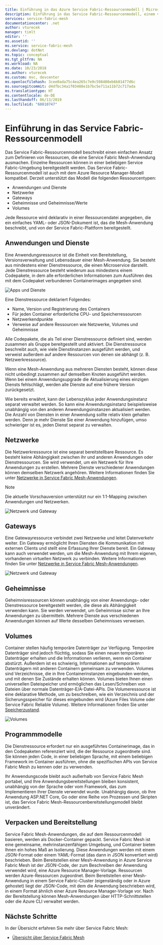 ```yaml
---
title: Einführung in das Azure Service Fabric-Ressourcenmodell | Microsoft-Dokumentation
description: Einführung in das Service Fabric-Ressourcenmodell, einem vereinfachten Ansatz zum Definieren von Service Fabric Mesh-Anwendungen
services: service-fabric-mesh
documentationcenter: .net
author: vturecek
manager: timlt
editor: ''
ms.assetid: ''
ms.service: service-fabric-mesh
ms.devlang: dotNet
ms.topic: conceptual
ms.tgt_pltfrm: NA
ms.workload: NA
ms.date: 10/23/2018
ms.author: vturecek
ms.custom: mvc, devcenter
ms.openlocfilehash: 3cee0ada75c4ea265c7e9c598408eb6b01477d6c
ms.sourcegitcommit: d4dfbc34a1f03488e1b7bc5e711a11b72c717ada
ms.translationtype: HT
ms.contentlocale: de-DE
ms.lasthandoff: 06/13/2019
ms.locfileid: "60810747"
---
```

# <a name="introduction-to-service-fabric-resource-model"></a>Einführung in das Service Fabric-Ressourcenmodell

Das Service Fabric-Ressourcenmodell beschreibt einen einfachen Ansatz zum Definieren von Ressourcen, die eine Service Fabric Mesh-Anwendung ausmachen. Einzelne Ressourcen können in einer beliebigen Service Fabric-Umgebung bereitgestellt werden.  Das Service Fabric-Ressourcenmodell ist auch mit dem Azure Resource Manager-Modell kompatibel. Derzeit unterstützt das Modell die folgenden Ressourcentypen:

- Anwendungen und Dienste
- Netzwerke
- Gateways
- Geheimnisse und Geheimnisse/Werte
- Volumes

Jede Ressource wird deklarativ in einer Ressourcendatei angegeben, die ein einfaches YAML- oder JSON-Dokument ist, das die Mesh-Anwendung beschreibt, und von der Service Fabric-Plattform bereitgestellt.

## <a name="applications-and-services"></a>Anwendungen und Dienste

Eine Anwendungsressource ist die Einheit von Bereitstellung, Versionsverwaltung und Lebensdauer einer Mesh-Anwendung. Sie besteht aus mindestens einer Dienstressource, die einen Microservice darstellt. Jede Dienstressource besteht wiederum aus mindestens einem Codepakete, in dem alle erforderlichen Informationen zum Ausführen des mit dem Codepaket verbundenen Containerimages angegeben sind.

![Apps und Dienste][Image1]

Eine Dienstressource deklariert Folgendes:

- Name, Version und Registrierung des Containers
- Für jeden Container erforderliche CPU- und Speicherressourcen
- Netzwerkendpunkte
- Verweise auf andere Ressourcen wie Netzwerke, Volumes und Geheimnisse 

Alle Codepakete, die als Teil einer Dienstressource definiert sind, werden zusammen als Gruppe bereitgestellt und aktiviert. Die Dienstressource beschreibt auch, wie viele Dienstinstanzen ausgeführt werden, und verweist außerdem auf andere Ressourcen von denen sie abhängt (z. B. Netzwerkressource).

Wenn eine Mesh-Anwendung aus mehreren Diensten besteht, können diese nicht unbedingt zusammen auf demselben Knoten ausgeführt werden. Wenn bei einem Anwendungsupgrade die Aktualisierung eines einzigen Diensts fehlschlägt, werden alle Dienste auf eine frühere Version zurückgesetzt.

Wie bereits erwähnt, kann der Lebenszyklus jeder Anwendungsinstanz separat verwaltet werden. So kann eine Anwendungsinstanz beispielsweise unabhängig von den anderen Anwendungsinstanzen aktualisiert werden. Die Anzahl von Diensten in einer Anwendung sollte relativ klein gehalten werden. Denn je mehr Dienste Sie einer Anwendung hinzufügen, umso schwieriger ist es, jeden Dienst separat zu verwalten.

## <a name="networks"></a>Netzwerke

Die Netzwerkressource ist eine separat bereitstellbare Ressource. Es besteht keine Abhängigkeit zwischen ihr und anderen Anwendungen oder Dienstressourcen. Sie wird verwendet, um ein Netzwerk für Ihre Anwendungen zu erstellen. Mehrere Dienste verschiedener Anwendungen können demselben Netzwerk angehören.  Weitere Informationen finden Sie unter [Netzwerke in Service Fabric Mesh-Anwendungen](service-fabric-mesh-networks-and-gateways.md).

> [!NOTE]
> Die aktuelle Vorschauversion unterstützt nur ein 1:1-Mapping zwischen Anwendungen und Netzwerken.

![Netzwerk und Gateway][Image2]

## <a name="gateways"></a>Gateways
Eine Gatewayressource verbindet zwei Netzwerke und leitet Datenverkehr weiter.  Ein Gateway ermöglicht Ihren Diensten die Kommunikation mit externen Clients und stellt eine Erfassung Ihrer Dienste bereit.  Ein Gateway kann auch verwendet werden, um die Mesh-Anwendung mit Ihrem eigenen, vorhandenen virtuellen Netzwerk zu verbinden. Weitere Informationen finden Sie unter [Netzwerke in Service Fabric Mesh-Anwendungen](service-fabric-mesh-networks-and-gateways.md).

![Netzwerk und Gateway][Image2]

## <a name="secrets"></a>Geheimnisse

Geheimnisressourcen können unabhängig von einer Anwendungs- oder Dienstressource bereitgestellt werden, die diese als Abhängigkeit verwenden kann. Sie werden verwendet, um Geheimnisse sicher an Ihre Anwendungen zu übermitteln. Mehrere Dienste aus verschiedenen Anwendungen können auf Werte desselben Geheimnisses verweisen.

## <a name="volumes"></a>Volumes

Container stellen häufig temporäre Datenträger zur Verfügung. Temporäre Datenträger sind jedoch flüchtig, sodass Sie einen neuen temporären Datenträger erhalten und die Informationen verlieren, wenn ein Container abstürzt. Außerdem ist es schwierig, Informationen auf temporären Datenträgern mit anderen Containern gemeinsam zu verwenden. Volumes sind Verzeichnisse, die in Ihre Containerinstanzen eingebunden werden, und mit denen Sie Zustände erhalten können. Volumes bieten Ihnen einen universellen Dateispeicher und ermöglichen das Lesen/Schreiben von Dateien über normale Datenträger-E/A-Datei-APIs. Die Volumeressource ist eine deklarative Methode, um zu beschreiben, wie ein Verzeichnis und der Sicherungsspeicher für dieses eingebunden wird (Azure Files Volume oder Service Fabric Reliable Volume).  Weitere Informationen finden Sie unter [Speicherzustand](service-fabric-mesh-storing-state.md#volumes).

![Volumes][Image3]

## <a name="programming-models"></a>Programmmodelle
Die Dienstressource erfordert nur ein ausgeführtes Containerimage, das in den Codepaketen referenziert wird, die der Ressource zugeordnete sind. Sie können jeden Code, in einer beliebigen Sprache, mit einem beliebigen Framework im Container ausführen, ohne die spezifischen APIs von Service Fabric Mesh zu kennen oder zu verwenden. 

Ihr Anwendungscode bleibt auch außerhalb von Service Fabric Mesh portabel, und Ihre Anwendungsbereitstellungen bleiben konsistent, unabhängig von der Sprache oder vom Framework, das zum Implementieren Ihrer Dienste verwendet wurde. Unabhängig davon, ob Ihre Anwendung ASP.NET Core, Go oder eine Reihe von Prozessen und Skripten ist, das Service Fabric Mesh-Ressourcenbereitstellungsmodell bleibt unverändert. 

## <a name="packaging-and-deployment"></a>Verpacken und Bereitstellung

Service Fabric Mesh-Anwendungen, die auf dem Ressourcenmodell basieren, werden als Docker-Container gepackt.  Service Fabric Mesh ist eine gemeinsame, mehrinstanzenfähigen Umgebung, und Container bieten Ihnen ein hohes Maß an Isolierung.  Diese Anwendungen werden mit einem JSON-Format oder einem YAML-Format (das dann in JSON konvertiert wird) beschrieben. Beim Bereitstellen einer Mesh-Anwendung in Azure Service Fabric Mesh ist der JSON-Code, der zum Beschreiben der Anwendung verwendet wird, eine Azure Resource Manager-Vorlage. Ressourcen werden Azure-Ressourcen zugeordnet.  Beim Bereitstellen einer Mesh-Anwendung in einem Service Fabric-Cluster (eigenständig oder in Azure gehostet) liegt der JSON-Code, mit dem die Anwendung beschrieben wird, in einem Format ähnlich einer Azure Resource Manager-Vorlage vor.  Nach der Bereitstellung können Mesh-Anwendungen über HTTP-Schnittstellen oder die Azure CLI verwaltet werden. 


## <a name="next-steps"></a>Nächste Schritte 
In der Übersicht erfahren Sie mehr über Service Fabric Mesh:
- [Übersicht über Service Fabric Mesh](service-fabric-mesh-overview.md)

[Image1]: media/service-fabric-mesh-service-fabric-resources/AppsAndServices.png
[Image2]: media/service-fabric-mesh-service-fabric-resources/NetworkAndGateway.png
[Image3]: media/service-fabric-mesh-service-fabric-resources/volumes.png
